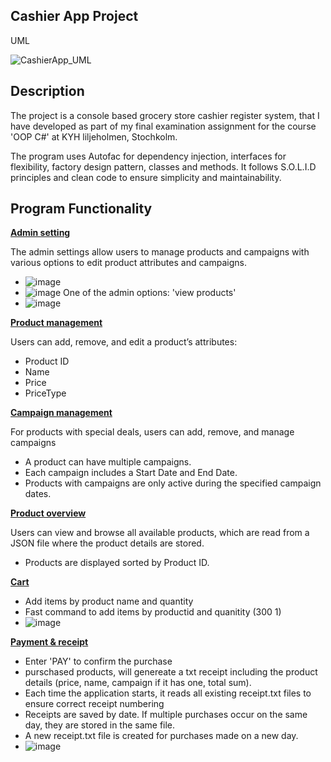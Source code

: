 ## Cashier App Project

UML

![CashierApp_UML](https://github.com/user-attachments/assets/913e7803-4670-46e0-b4d8-725efafe02a2)


## Description
The project is a console based grocery store cashier register system, that I have developed as part of my final examination assignment for the course 'OOP C#' at KYH liljeholmen, Stochkolm.


The program uses Autofac for dependency injection, interfaces for flexibility, factory design pattern, classes and methods. It follows S.O.L.I.D principles and clean code to ensure simplicity and maintainability.

## Program Functionality


<ins>**Admin setting**</ins>

The admin settings allow users to manage products and campaigns with various options to edit product attributes and campaigns.
- ![image](https://github.com/user-attachments/assets/056aad35-0c8d-4dee-b3bd-0692bd74b7ee)
- ![image](https://github.com/user-attachments/assets/0b88cd93-54c0-4c32-a41c-9f71ff17276d)
One of the admin options: 'view products'
- ![image](https://github.com/user-attachments/assets/2336ee45-7f3f-40ea-8f86-5e8aac725dbc)

<ins>**Product management**</ins>

Users can add, remove, and edit a product’s attributes:

- Product ID
- Name
- Price
- PriceType

<ins>**Campaign management**</in>

For products with special deals, users can add, remove, and manage campaigns

- A product can have multiple campaigns.
- Each campaign includes a Start Date and End Date.
- Products with campaigns are only active during the specified campaign dates.

<ins>**Product overview**</ins>

Users can view and browse all available products, which are read from a JSON file where the product details are stored.

- Products are displayed sorted by Product ID.

<ins>**Cart**</ins>

- Add items by product name and quantity
- Fast command to add items by productid and quanitity (300 1)
- ![image](https://github.com/user-attachments/assets/0b05f55b-eda4-4fe0-b2b7-3adb11deb947)

<ins>**Payment & receipt**</ins>
- Enter 'PAY' to confirm the purchase
- purschased products, will genereate a txt receipt including the product details (price, name, campaign if it has one, total sum).
- Each time the application starts, it reads all existing receipt.txt files to ensure correct receipt numbering
- Receipts are saved by date. If multiple purchases occur on the same day, they are stored in the same file.
- A new receipt.txt file is created for purchases made on a new day.
- ![image](https://github.com/user-attachments/assets/2255d226-c5ca-47ad-9135-809ec5238efc)
